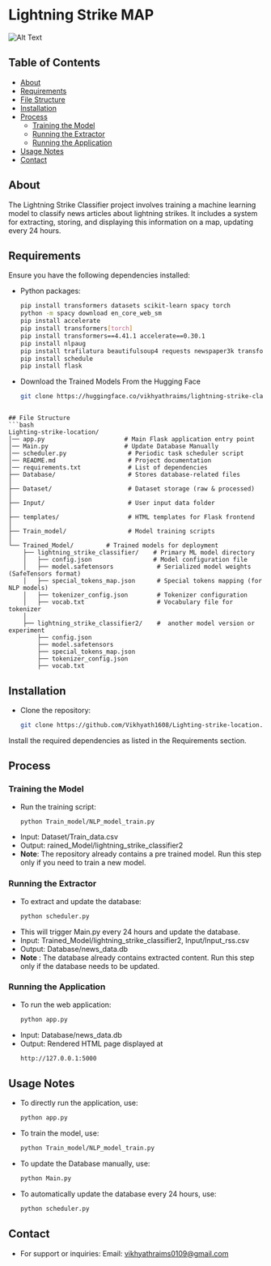 # Lightning Strike MAP

![Alt Text](https://t3.ftcdn.net/jpg/05/62/58/24/360_F_562582424_bwgTtM5hpznLoDBgitUKH0Xc1oTyZI6Z.jpg)

## Table of Contents

- [About](#about)
- [Requirements](#requirements)
- [File Structure](#File-structure)
- [Installation](#installation)
- [Process](#Process)
  - [Training the Model](#training-the-model)
  - [Running the Extractor](#running-the-extractor)
  - [Running the Application](#running-the-application)
- [Usage Notes](#usage-notes)
- [Contact](#contact)

## About

The Lightning Strike Classifier project involves training a machine learning model to classify news articles about lightning strikes. It includes a system for extracting, storing, and displaying this information on a map, updating every 24 hours.

## Requirements

Ensure you have the following dependencies installed:

- Python packages:
  ```bash
  pip install transformers datasets scikit-learn spacy torch
  python -m spacy download en_core_web_sm
  pip install accelerate
  pip install transformers[torch]
  pip install transformers==4.41.1 accelerate==0.30.1
  pip install nlpaug
  pip install trafilatura beautifulsoup4 requests newspaper3k transformers torch feedparser psycopg2-binary folium opencage langdetect
  pip install schedule
  pip install flask

  ```
- Download the Trained Models From the Hugging Face
  ```bash
  git clone https://huggingface.co/vikhyathraims/lightning-strike-classifier
```
  
## File Structure
```bash
Lighting-strike-location/
│── app.py                      # Main Flask application entry point
│── Main.py                     # Update Database Manually
│── scheduler.py                 # Periodic task scheduler script
│── README.md                    # Project documentation
│── requirements.txt             # List of dependencies
├── Database/                    # Stores database-related files
│
├── Dataset/                     # Dataset storage (raw & processed)
│
├── Input/                       # User input data folder
│
├── templates/                   # HTML templates for Flask frontend
│
├── Train_model/                 # Model training scripts
│
└── Trained_Model/         # Trained models for deployment
    ├── lightning_strike_classifier/    # Primary ML model directory
    │   ├── config.json                 # Model configuration file
    │   ├── model.safetensors            # Serialized model weights (SafeTensors format)
    │   ├── special_tokens_map.json      # Special tokens mapping (for NLP models)
    │   ├── tokenizer_config.json        # Tokenizer configuration
    │   ├── vocab.txt                    # Vocabulary file for tokenizer
    │
    ├── lightning_strike_classifier2/    #  another model version or experiment
        ├── config.json
        ├── model.safetensors
        ├── special_tokens_map.json
        ├── tokenizer_config.json
        ├── vocab.txt
```

## Installation

- Clone the repository:
  ```bash
  git clone https://github.com/Vikhyath1608/Lighting-strike-location.git
  ```

Install the required dependencies as listed in the Requirements section.

## Process

### Training the Model

- Run the training script:
  ```bash
  python Train_model/NLP_model_train.py
  ```
- Input: Dataset/Train_data.csv
- Output: rained_Model/lightning_strike_classifier2
- **Note**: The repository already contains a pre trained model. Run this step only if you need to train a new model.

### Running the Extractor

- To extract and update the database:
  ```bash
  python scheduler.py
  ```
- This will trigger Main.py every 24 hours and update the database.
- Input: Trained_Model/lightning_strike_classifier2, Input/Input_rss.csv
- Output: Database/news_data.db
- **Note** : The database already contains extracted content. Run this step only if the database needs to be updated.

### Running the Application

- To run the web application:
  ```bash
  python app.py 
  ```
- Input: Database/news_data.db
- Output: Rendered HTML page displayed at
  ```bash
  http://127.0.0.1:5000

  ```

## Usage Notes

- To directly run the application, use:
  ```bash
  python app.py
  ```
- To train the model, use:
  ```bash
  python Train_model/NLP_model_train.py
  ```
- To update the Database manually, use:
  ```bash
  python Main.py
  ```
- To automatically update the database every 24 hours, use:
  ```bash
  python scheduler.py

  ```

## Contact

- For support or inquiries:
  Email: vikhyathraims0109@gmail.com
